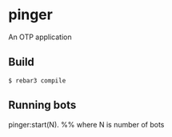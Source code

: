 pinger
=====

An OTP application

Build
-----

    $ rebar3 compile

Running bots
-----
pinger:start(N). %% where N is number of bots
